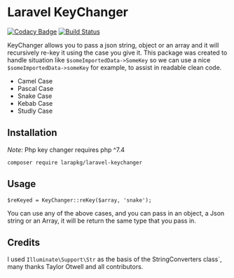 # Laravel KeyChanger

[![Codacy Badge](https://api.codacy.com/project/badge/Grade/d1a83d391c324d8db325ea67ad545ab6)](https://app.codacy.com/gh/LaraPKG/laravel-keychanger?utm_source=github.com&utm_medium=referral&utm_content=LaraPKG/laravel-keychanger&utm_campaign=Badge_Grade_Dashboard)
[![Build Status](https://travis-ci.com/LaraPKG/laravel-keychanger.svg?branch=master)](https://travis-ci.com/LaraPKG/laravel-keychanger)

KeyChanger allows you to pass a json string, object or an array and it will recursively re-key it using the case you give it. This package was created to handle situation like `$someImportedData->SomeKey` so we can use a nice `$someImportedData->someKey` for example, to assist in readable clean code.

-   Camel Case
-   Pascal Case
-   Snake Case
-   Kebab Case
-   Studly Case

## Installation

*Note:* Php key changer requires php ^7.4

`composer require larapkg/laravel-keychanger`

## Usage

`$reKeyed = KeyChanger::reKey($array, 'snake');`

You can use any of the above cases, and you can pass in an object, a Json string or an Array, it will be return the same type that you pass in.

## Credits

I used `Illuminate\Support\Str` as the basis of the StringConverters class`, many thanks Taylor Otwell and all contributors.
